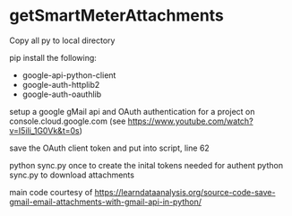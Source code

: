 # getSmartMeterAttachments
Copy all py to local directory

pip install the following:
 -  google-api-python-client 
 -  google-auth-httplib2 
 -  google-auth-oauthlib

setup a google gMail api and OAuth authentication for a project on console.cloud.google.com (see https://www.youtube.com/watch?v=I5ili_1G0Vk&t=0s)

save the OAuth client token and put into script, line 62


python sync.py once to create the inital tokens needed for authent
python sync.py to download attachments

main code courtesy of https://learndataanalysis.org/source-code-save-gmail-email-attachments-with-gmail-api-in-python/
